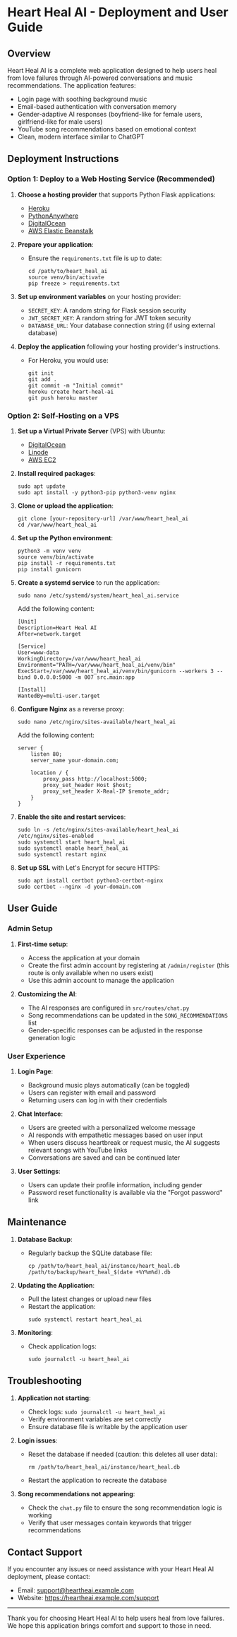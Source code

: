 # Heart Heal AI - Deployment and User Guide

## Overview

Heart Heal AI is a complete web application designed to help users heal from love failures through AI-powered conversations and music recommendations. The application features:

- Login page with soothing background music
- Email-based authentication with conversation memory
- Gender-adaptive AI responses (boyfriend-like for female users, girlfriend-like for male users)
- YouTube song recommendations based on emotional context
- Clean, modern interface similar to ChatGPT

## Deployment Instructions

### Option 1: Deploy to a Web Hosting Service (Recommended)

1. **Choose a hosting provider** that supports Python Flask applications:
   - [Heroku](https://www.heroku.com/)
   - [PythonAnywhere](https://www.pythonanywhere.com/)
   - [DigitalOcean](https://www.digitalocean.com/)
   - [AWS Elastic Beanstalk](https://aws.amazon.com/elasticbeanstalk/)

2. **Prepare your application**:
   - Ensure the `requirements.txt` file is up to date:
     ```
     cd /path/to/heart_heal_ai
     source venv/bin/activate
     pip freeze > requirements.txt
     ```

3. **Set up environment variables** on your hosting provider:
   - `SECRET_KEY`: A random string for Flask session security
   - `JWT_SECRET_KEY`: A random string for JWT token security
   - `DATABASE_URL`: Your database connection string (if using external database)

4. **Deploy the application** following your hosting provider's instructions.
   - For Heroku, you would use:
     ```
     git init
     git add .
     git commit -m "Initial commit"
     heroku create heart-heal-ai
     git push heroku master
     ```

### Option 2: Self-Hosting on a VPS

1. **Set up a Virtual Private Server** (VPS) with Ubuntu:
   - [DigitalOcean](https://www.digitalocean.com/)
   - [Linode](https://www.linode.com/)
   - [AWS EC2](https://aws.amazon.com/ec2/)

2. **Install required packages**:
   ```
   sudo apt update
   sudo apt install -y python3-pip python3-venv nginx
   ```

3. **Clone or upload the application**:
   ```
   git clone [your-repository-url] /var/www/heart_heal_ai
   cd /var/www/heart_heal_ai
   ```

4. **Set up the Python environment**:
   ```
   python3 -m venv venv
   source venv/bin/activate
   pip install -r requirements.txt
   pip install gunicorn
   ```

5. **Create a systemd service** to run the application:
   ```
   sudo nano /etc/systemd/system/heart_heal_ai.service
   ```
   
   Add the following content:
   ```
   [Unit]
   Description=Heart Heal AI
   After=network.target

   [Service]
   User=www-data
   WorkingDirectory=/var/www/heart_heal_ai
   Environment="PATH=/var/www/heart_heal_ai/venv/bin"
   ExecStart=/var/www/heart_heal_ai/venv/bin/gunicorn --workers 3 --bind 0.0.0.0:5000 -m 007 src.main:app

   [Install]
   WantedBy=multi-user.target
   ```

6. **Configure Nginx** as a reverse proxy:
   ```
   sudo nano /etc/nginx/sites-available/heart_heal_ai
   ```
   
   Add the following content:
   ```
   server {
       listen 80;
       server_name your-domain.com;

       location / {
           proxy_pass http://localhost:5000;
           proxy_set_header Host $host;
           proxy_set_header X-Real-IP $remote_addr;
       }
   }
   ```

7. **Enable the site and restart services**:
   ```
   sudo ln -s /etc/nginx/sites-available/heart_heal_ai /etc/nginx/sites-enabled
   sudo systemctl start heart_heal_ai
   sudo systemctl enable heart_heal_ai
   sudo systemctl restart nginx
   ```

8. **Set up SSL** with Let's Encrypt for secure HTTPS:
   ```
   sudo apt install certbot python3-certbot-nginx
   sudo certbot --nginx -d your-domain.com
   ```

## User Guide

### Admin Setup

1. **First-time setup**:
   - Access the application at your domain
   - Create the first admin account by registering at `/admin/register` (this route is only available when no users exist)
   - Use this admin account to manage the application

2. **Customizing the AI**:
   - The AI responses are configured in `src/routes/chat.py`
   - Song recommendations can be updated in the `SONG_RECOMMENDATIONS` list
   - Gender-specific responses can be adjusted in the response generation logic

### User Experience

1. **Login Page**:
   - Background music plays automatically (can be toggled)
   - Users can register with email and password
   - Returning users can log in with their credentials

2. **Chat Interface**:
   - Users are greeted with a personalized welcome message
   - AI responds with empathetic messages based on user input
   - When users discuss heartbreak or request music, the AI suggests relevant songs with YouTube links
   - Conversations are saved and can be continued later

3. **User Settings**:
   - Users can update their profile information, including gender
   - Password reset functionality is available via the "Forgot password" link

## Maintenance

1. **Database Backup**:
   - Regularly backup the SQLite database file:
     ```
     cp /path/to/heart_heal_ai/instance/heart_heal.db /path/to/backup/heart_heal_$(date +%Y%m%d).db
     ```

2. **Updating the Application**:
   - Pull the latest changes or upload new files
   - Restart the application:
     ```
     sudo systemctl restart heart_heal_ai
     ```

3. **Monitoring**:
   - Check application logs:
     ```
     sudo journalctl -u heart_heal_ai
     ```

## Troubleshooting

1. **Application not starting**:
   - Check logs: `sudo journalctl -u heart_heal_ai`
   - Verify environment variables are set correctly
   - Ensure database file is writable by the application user

2. **Login issues**:
   - Reset the database if needed (caution: this deletes all user data):
     ```
     rm /path/to/heart_heal_ai/instance/heart_heal.db
     ```
   - Restart the application to recreate the database

3. **Song recommendations not appearing**:
   - Check the `chat.py` file to ensure the song recommendation logic is working
   - Verify that user messages contain keywords that trigger recommendations

## Contact Support

If you encounter any issues or need assistance with your Heart Heal AI deployment, please contact:

- Email: support@heartheai.example.com
- Website: https://heartheai.example.com/support

---

Thank you for choosing Heart Heal AI to help users heal from love failures. We hope this application brings comfort and support to those in need.
